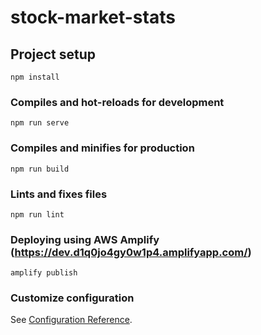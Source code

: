 # stock-market-stats

## Project setup
```
npm install
```

### Compiles and hot-reloads for development
```
npm run serve
```

### Compiles and minifies for production
```
npm run build
```

### Lints and fixes files
```
npm run lint
```

### Deploying using AWS Amplify (https://dev.d1q0jo4gy0w1p4.amplifyapp.com/)
```
amplify publish
```

### Customize configuration
See [Configuration Reference](https://cli.vuejs.org/config/).
